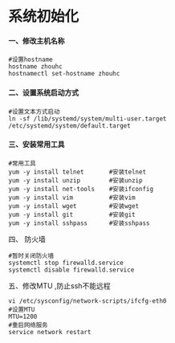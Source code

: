 # 系统初始化

#### 一、修改主机名称

~~~shell
#设置hostname
hostname zhouhc
hostnamectl set-hostname zhouhc
~~~

#### 二、设置系统启动方式

~~~shell
#设置文本方式启动
ln -sf /lib/systemd/system/multi-user.target /etc/systemd/system/default.target
~~~

#### 三、安装常用工具

~~~shell
#常用工具
yum -y install telnet       #安装telnet
yum -y install unzip        #安装unzip
yum -y install net-tools    #安装ifconfig
yum -y install vim          #安装vim
yum -y install wget         #安装wget
yum -y install git          #安装git
yum -y install sshpass      #安装sshpass
~~~

四、 防火墙

~~~shell
#暂时关闭防火墙
systemctl stop firewalld.service
systemctl disable firewalld.service
~~~

五、修改MTU ,防止ssh不能远程

~~~shell
vi /etc/sysconfig/network-scripts/ifcfg-eth0
#设置MTU
MTU=1200
#重启网络服务
service network restart
~~~

